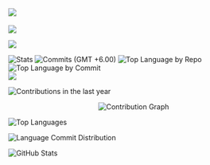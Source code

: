 

![](https://github-readme-stats.vercel.app/api/top-langs/?username=rejwar&theme=neon&hide_border=false&include_all_commits=true&count_private=true&layout=compact&langs_count=100)
---

![](https://github-readme-stats.vercel.app/api?username=rejwar&theme=neon&hide_border=false&include_all_commits=true&count_private=true)



![](https://nirzak-streak-stats.vercel.app/?user=rejwar&theme=neon&hide_border=false)<br/>





![Stats](http://github-profile-summary-cards.vercel.app/api/cards/stats?username=rejwar&theme=dark&show_icons=true&hide_border=true&count_private=true)
![Commits (GMT +6.00)](http://github-profile-summary-cards.vercel.app/api/cards/productive-time?username=rejwar&theme=dark&utcOffset=8)
![Top Language by Repo](http://github-profile-summary-cards.vercel.app/api/cards/repos-per-language?username=rejwar&theme=dark)
![Top Language by Commit](http://github-profile-summary-cards.vercel.app/api/cards/most-commit-language?username=rejwar&theme=dark) <br>
[![](https://visitcount.itsvg.in/api?id=rejwar&icon=10&color=3)](https://visitcount.itsvg.in)


<!--Contribution In the last Year-->
![Contributions in the last year](http://github-profile-summary-cards.vercel.app/api/cards/profile-details?username=rejwar&theme=dark)


<!--Graph Box👇🏿 -->
<div align="center">
  <img src="https://github-readme-activity-graph.vercel.app/graph?username=rejwar&theme=xcode&bg_color=000000&color=ffffff&line=ffffff&point=ffffff&area=true&hide_border=true" alt="Contribution Graph" />
</div>



<!-- Proudly created with GPRM ( https://gprm.itsvg.in ) -->

![Top Languages](http://github-profile-summary-cards.vercel.app/api/cards/repos-per-language?username=rejwar&theme=dark)

![Language Commit Distribution](http://github-profile-summary-cards.vercel.app/api/cards/most-commit-language?username=rejwar&theme=dark)


![GitHub Stats](http://github-profile-summary-cards.vercel.app/api/cards/stats?username=rejwar&theme=dark)

